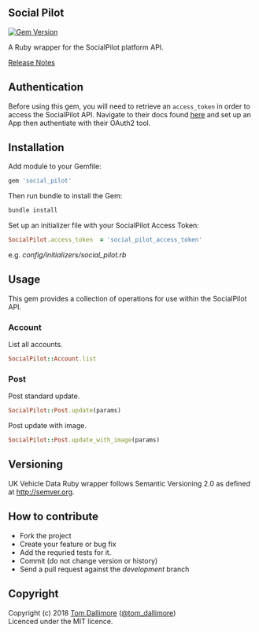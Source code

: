 ## Social Pilot

[![Gem Version](https://badge.fury.io/rb/social_pilot.svg)](https://badge.fury.io/rb/social_pilot)

A Ruby wrapper for the SocialPilot platform API.

[Release Notes](http://release.tomdallimore.com/projects/social-pilot)

## Authentication

Before using this gem, you will need to retrieve an `access_token` in order to access the SocialPilot API. Navigate to their docs found [here](https://developer.socialpilot.co) and set up an App then authentiate with their OAuth2 tool.

## Installation

Add module to your Gemfile:

```ruby
gem 'social_pilot'
```

Then run bundle to install the Gem:

```sh
bundle install
```

Set up an initializer file with your SocialPilot Access Token:

```ruby
SocialPilot.access_token  = 'social_pilot_access_token'
```
e.g. *config/initializers/social_pilot.rb*

## Usage

This gem provides a collection of operations for use within the SocialPilot API.

### Account

List all accounts.

```ruby
SocialPilot::Account.list
```

### Post

Post standard update.

```ruby
SocialPilot::Post.update(params)
```

Post update with image.

```ruby
SocialPilot::Post.update_with_image(params)
```

## Versioning

UK Vehicle Data Ruby wrapper follows Semantic Versioning 2.0 as defined at
<http://semver.org>.

## How to contribute

* Fork the project
* Create your feature or bug fix
* Add the requried tests for it.
* Commit (do not change version or history)
* Send a pull request against the *development* branch

## Copyright
Copyright (c) 2018 [Tom Dallimore](http://www.tomdallimore.com/?utm_source=social_pilot&utm_medium=website&utm_campaign=tomdallimore) ([@tom_dallimore](http://twitter.com/tom_dallimore))  
Licenced under the MIT licence.


